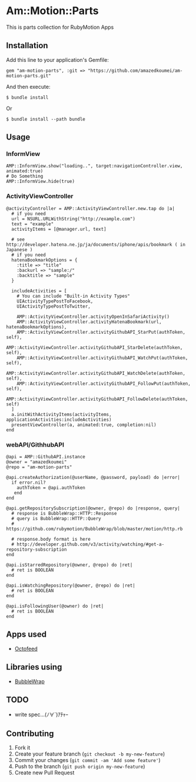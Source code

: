 # Am::Motion::Parts

This is parts collection for RubyMotion Apps

## Installation

Add this line to your application's Gemfile:

    gem "am-motion-parts", :git => "https://github.com/amazedkoumei/am-motion-parts.git"

And then execute:

    $ bundle install

Or

    $ bundle install --path bundle

## Usage

### InformView

    AMP::InformView.show("loading..", target:navigationController.view, animated:true)
    # Do Something
    AMP::InformView.hide(true)

### ActivityViewController

    @activityController = AMP::ActivityViewController.new.tap do |a|
      # if you need
      url = NSURL.URLWithString("http://example.com")
      text = "example"
      activityItems = [@manager.url, text]
      
      # see http://developer.hatena.ne.jp/ja/documents/iphone/apis/bookmark ( in Japanese )
      # if you need
      hatenaBookmarkOptions = {
      	:title => "title"
      	:backurl => "sample:/"
      	:backtitle => "sample"
      }
      
      includeActivities = [
      	# You can include "Built-in Activity Types"
      	UIActivityTypePostToFacebook,
        UIActivityTypePostToTwitter,
        
        AMP::ActivityViewController.activityOpenInSafariActivity()
        AMP::ActivityViewController.activityHatenaBookmark(url, hatenaBookmarkOptions),
        AMP::ActivityViewController.activityGithubAPI_StarPut(authToken, self),
        AMP::ActivityViewController.activityGithubAPI_StarDelete(authToken, self),
        AMP::ActivityViewController.activityGithubAPI_WatchPut(authToken, self),
        AMP::ActivityViewController.activityGithubAPI_WatchDelete(authToken, self),
        AMP::ActivityViewController.activityGithubAPI_FollowPut(authToken, self),
        AMP::ActivityViewController.activityGithubAPI_FollowDelete(authToken, self)
      ]
      a.initWithActivityItems(activityItems, applicationActivities:includeActivities)
      presentViewController(a, animated:true, completion:nil)
    end

### webAPI/GithhubAPI

    @api = AMP::GithubAPI.instance
    @owner = "amazedkoumei"
    @repo = "am-motion-parts"
    
    @api.createAuthorization(@userName, @password, payload) do |error|
      if error.nil?
        authToken = @api.authToken
       end
    end
    
    @api.getRepositorySubscription(@owner, @repo) do |response, query|
      # response is BubbleWrap::HTTP::Response
      # query is BubbleWrap::HTTP::Query
      # https://github.com/rubymotion/BubbleWrap/blob/master/motion/http.rb
      
      # response.body format is here
      # http://developer.github.com/v3/activity/watching/#get-a-repository-subscription
    end
    
    @api.isStarredRepository(@owner, @repo) do |ret|
      # ret is BOOLEAN
    end
    
    @api.isWatchingRepository(@owner, @repo) do |ret|
      # ret is BOOLEAN
    end
    
    @api.isFollowingUser(@owner) do |ret|
      # ret is BOOLEAN
    end

## Apps used

+ [Octofeed](https://github.com/amazedkoumei/motion-octofeed)

   
## Libraries using

+ [BubbleWrap](https://github.com/rubymotion/BubbleWrap)


## TODO

+ write spec…(ﾉ∀`)ｱﾁｬｰ

## Contributing

1. Fork it
2. Create your feature branch (`git checkout -b my-new-feature`)
3. Commit your changes (`git commit -am 'Add some feature'`)
4. Push to the branch (`git push origin my-new-feature`)
5. Create new Pull Request
